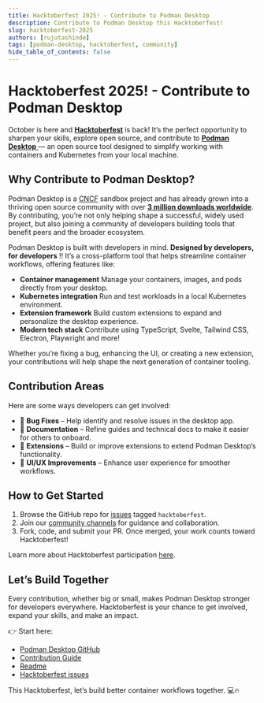 ```yaml
---
title: Hacktoberfest 2025! - Contribute to Podman Desktop
description: Contribute to Podman Desktop this Hacktoberfest!
slug: hacktoberfest-2025
authors: [rujutashinde]
tags: [podman-desktop, hacktoberfest, community]
hide_table_of_contents: false
---
```


# Hacktoberfest 2025! - Contribute to Podman Desktop

October is here and [**Hacktoberfest**](https://hacktoberfest.com/) is back! It’s the perfect opportunity to sharpen your skills, explore open source, and contribute to [**Podman Desktop** ](https://podman-desktop.io/) — an open source tool designed to simplify working with containers and Kubernetes from your local machine.

## Why Contribute to Podman Desktop?

Podman Desktop is a [CNCF](https://www.cncf.io/) sandbox project and has already grown into a thriving open source community with over [**3 million downloads worldwide**](https://podman-desktop.io/blog/3-million). By contributing, you’re not only helping shape a successful, widely used project, but also joining a community of developers building tools that benefit peers and the broader ecosystem.

Podman Desktop is built with developers in mind. **Designed by developers, for developers** !!
It’s a cross-platform tool that helps streamline container workflows, offering features like:

- **Container management** Manage your containers, images, and pods directly from your desktop.
- **Kubernetes integration** Run and test workloads in a local Kubernetes environment.
- **Extension framework** Build custom extensions to expand and personalize the desktop experience.
- **Modern tech stack** Contribute using TypeScript, Svelte, Tailwind CSS, Electron, Playwright and more!

Whether you’re fixing a bug, enhancing the UI, or creating a new extension, your contributions will help shape the next generation of container tooling.

## Contribution Areas

Here are some ways developers can get involved:

- 🐛 **Bug Fixes** – Help identify and resolve issues in the desktop app.
- 📝 **Documentation** – Refine guides and technical docs to make it easier for others to onboard.
- 🔌 **Extensions** – Build or improve extensions to extend Podman Desktop’s functionality.
- 🎨 **UI/UX Improvements** – Enhance user experience for smoother workflows.

## How to Get Started

1. Browse the GitHub repo for [issues](https://github.com/podman-desktop/podman-desktop/issues?q=is%3Aissue%20state%3Aopen%20label%3Ahacktoberfest) tagged `hacktoberfest`.
2. Join our [community channels](https://github.com/podman-desktop/podman-desktop/tree/main?tab=readme-ov-file#communication) for guidance and collaboration.
3. Fork, code, and submit your PR. Once merged, your work counts toward Hacktoberfest!

Learn more about Hacktoberfest participation [here](https://hacktoberfest.com/participation/).

## Let’s Build Together

Every contribution, whether big or small, makes Podman Desktop stronger for developers everywhere. Hacktoberfest is your chance to get involved, expand your skills, and make an impact.

👉 Start here:

- [Podman Desktop GitHub](https://github.com/podman-desktop/podman-desktop)
- [Contribution Guide](https://github.com/podman-desktop/podman-desktop/blob/main/CONTRIBUTING.md)
- [Readme](https://github.com/podman-desktop/podman-desktop/blob/main/README.md)
- [Hacktoberfest issues](https://github.com/podman-desktop/podman-desktop/issues?q=is%3Aissue%20state%3Aopen%20label%3Ahacktoberfest)

This Hacktoberfest, let’s build better container workflows together. 💻🔥
